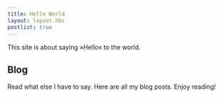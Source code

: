 ```yaml
---
title: Hello World
layout: layout.hbs
postlist: true
---
```


This site is about saying »Hello« to the world.

## Blog

Read what else I have to say. Here are all my blog posts. Enjoy reading!
